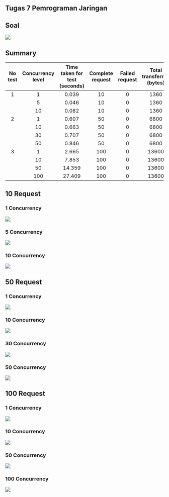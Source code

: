 ## Tugas 7 Pemrograman Jaringan

## Soal
![](img/soal.png)

## Summary
| No test | Concurrency level | Time taken for test (seconds) | Complete request | Failed request | Total transferred (bytes) | Request per second | Time per request (ms) | Transfer rate (Kbytes/sec) |
|:-------:|:-----------------:|:-----------------------------:|:----------------:|:--------------:|:-------------------------:|:------------------:|:---------------------:|:--------------------------:|
|1|1|0.039|10|0|1360|255.32|3.917|33.91|
||5|0.046|10|0|1360|216.63|23.081|28.77|
||10|0.082|10|0|1360|122.62|81.550|16.29|
|2|1|0.607|50|0|6800|82.41|12.134|10.95|
||10|0.663|50|0|6800|75.42|132.595|10.02|
||30|0.707|50|0|6800|70.73|424.177|9.39|
||50|0.846|50|0|6800|59.09|846.192|7.85|
|3|1|2.665|100|0|13600|37.52|26.650|4.98|
||10|7.853|100|0|13600|12.73|785.320|1.69|
||50|14.359|100|0|13600|6.96|7179.602|0.92|
||100|27.409|100|0|13600|3.65|27409.154|0.48|

## 10 Request
### 1 Concurrency
![](img/n10c1.png)
### 5 Concurrency
![](img/n10c5.png)
### 10 Concurrency
![](img/n10c10.png)
## 50 Request
### 1 Concurrency
![](img/n50c1.png)
### 10 Concurrency
![](img/n50c10.png)
### 30 Concurrency
![](img/n50c30.png)
### 50 Concurrency
![](img/n50c50.png)
## 100 Request
### 1 Concurrency
![](img/n100c1.png)
### 10 Concurrency
![](img/n100c10.png)
### 50 Concurrency
![](img/n100c50.png)
### 100 Concurrency
![](img/n100c100.png)